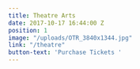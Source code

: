 ```yaml
---
title: Theatre Arts
date: 2017-10-17 16:44:00 Z
position: 1
image: "/uploads/OTR_3840x1344.jpg"
link: "/theatre"
button-text: 'Purchase Tickets '
---
```


